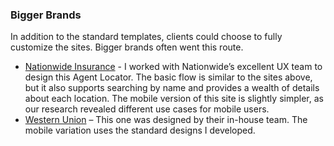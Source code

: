 
### Bigger Brands

In addition to the standard templates, clients could choose to fully customize the sites. Bigger brands often went this route.

* [Nationwide Insurance][1] - I worked with Nationwide’s excellent UX team to design this Agent Locator.  The basic flow is similar to the sites above, but it also supports searching by name and provides a wealth of details about each location. The mobile version of this site is slightly simpler, as our research revealed different use cases for mobile users.
* [Western Union][2] – This one was designed by their in-house team. The mobile variation uses the standard designs I developed.

[1]: http://agency.nationwide.com
[2]: http://locations.westernunion.com
